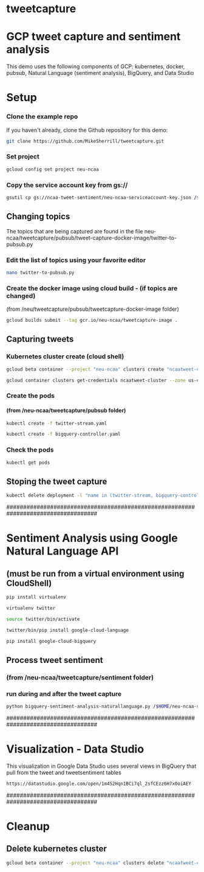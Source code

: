 # tweetcapture
# GCP tweet capture and sentiment analysis

This demo uses the following components of GCP:
  kubernetes, docker, pubsub, Natural Language (sentiment analysis), BigQuery, and Data Studio

# Setup

### Clone the example repo

If you haven't already, clone the Github repository for this demo:

```sh
git clone https://github.com/MikeSherrill/tweetcapture.git
```

### Set project

```sh
gcloud config set project neu-ncaa
```
### Copy the service account key from gs://

```sh
gsutil cp gs://ncaa-tweet-sentiment/neu-ncaa-serviceaccount-key.json /$HOME/
```

## Changing topics
The topics that are being captured are found in the file neu-ncaa/tweetcapture/pubsub/tweet-capture-docker-image/twitter-to-pubsub.py   
### Edit the list of topics using your favorite editor
```sh
nano twitter-to-pubsub.py
```

### Create the docker image using cloud build - (if topics are changed)
(from /neu/tweetcapture/pubsub/tweetcapture-docker-image folder)

```sh
gcloud builds submit --tag gcr.io/neu-ncaa/tweetcapture-image .
```

## Capturing tweets
### Kubernetes cluster create (cloud shell)

```sh
gcloud beta container --project "neu-ncaa" clusters create "ncaatweet-cluster" --zone "us-central1-a" --service-account "neu-ncaa-tweet-serviceaccount@neu-ncaa.iam.gserviceaccount.com"
```
```sh
gcloud container clusters get-credentials ncaatweet-cluster --zone us-central1-a --project neu-ncaa
```

### Create the pods
#### (from /neu-ncaa/tweetcapture/pubsub folder)

```sh
kubectl create -f twitter-stream.yaml
```
```sh
kubectl create -f bigquery-controller.yaml
```

### Check the pods

```sh
kubectl get pods
```

## Stoping the tweet capture
```sh
kubectl delete deployment -l "name in (twitter-stream, bigquery-controller)"
```

###################################################################################
# Sentiment Analysis using Google Natural Language API 
## (must be run from a virtual environment using CloudShell)

```sh
pip install virtualenv
```
```sh
virtualenv twitter
```
```sh
source twitter/bin/activate
```
```sh
twitter/bin/pip install google-cloud-language
```
```sh
pip install google-cloud-bigquery
```

## Process tweet sentiment 
### (from /neu-ncaa/tweetcapture/sentiment folder)
### run during and after the tweet capture
```sh
python bigquery-sentiment-analysis-naturallanguage.py /$HOME/neu-ncaa-serviceaccount-key.json ncaa_tweets
```

###################################################################################
# Visualization - Data Studio
This visualization in Google Data Studio uses several views in BigQuery that pull from the tweet and tweetsentiment tables

```sh
https://datastudio.google.com/open/1m4S2Hqn1BCi7ql_2sfCEzz6H7x0oiAEY
```

###################################################################################
# Cleanup

## Delete kubernetes cluster
```sh
gcloud beta container --project "neu-ncaa" clusters delete "ncaatweet-cluster" --zone "us-central1-a"
```
